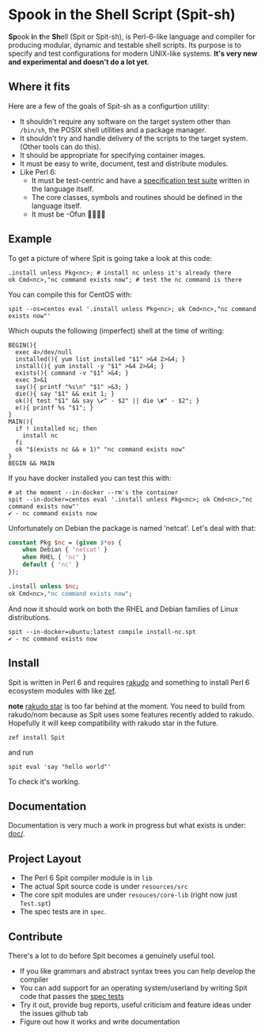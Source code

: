 # Spook in the Shell Script (Spit-sh)

**Sp**ook **i**n **t**he **Sh**ell (Spit or Spit-sh), is Perl-6-like
language and compiler for producing modular, dynamic and testable
shell scripts. Its purpose is to specify and test configurations for
modern UNIX-like systems. **It's very new and experimental and doesn't
do a lot yet**.


## Where it fits
Here are a few of the goals of Spit-sh as a configurtion utility:

- It shouldn't require any software on the target system other than
  `/bin/sh`, the POSIX shell utilities and a package manager.
- It shouldn't try and handle delivery of the scripts to the target
  system. (Other tools can do this).
- It should be appropriate for specifying container images.
- It must be easy to write, document, test and distribute modules.
- Like Perl 6:
  - It must be test-centric and have
    a [specification test suite](spec) written in the language itself.
  - The core classes, symbols and routines should be defined in the
    language itself.
  - It must be -Ofun 👻🐚💕🦋

## Example
To get a picture of where Spit is going take a look at this code:

``` perl6
.install unless Pkg<nc>; # install nc unless it's already there
ok Cmd<nc>,"nc command exists now"; # test the nc command is there

```
You can compile this for CentOS with:

``` shell
spit --os=centos eval '.install unless Pkg<nc>; ok Cmd<nc>,"nc command exists now"'
```
Which ouputs the following (imperfect) shell at the time of writing:

``` shell
BEGIN(){
  exec 4>/dev/null
  installed(){ yum list installed "$1" >&4 2>&4; }
  install(){ yum install -y "$1" >&4 2>&4; }
  exists(){ command -v "$1" >&4; }
  exec 3>&1
  say(){ printf "%s\n" "$1" >&3; }
  die(){ say "$1" && exit 1; }
  ok(){ test "$1" && say \✔" - $2" || die \✘" - $2"; }
  e(){ printf %s "$1"; }
}
MAIN(){
  if ! installed nc; then
    install nc
  fi
  ok "$(exists nc && e 1)" "nc command exists now"
}
BEGIN && MAIN
```
If you have docker installed you can test this with:

``` shell
# at the moment --in-docker --rm's the container
spit --in-docker=centos eval '.install unless Pkg<nc>; ok Cmd<nc>,"nc command exists now"'
✔ - nc command exists now
```

Unfortunately on Debian the package is named 'netcat'. Let's deal with that:

``` perl
constant Pkg $nc = (given $*os {
    when Debian { 'netcat' }
    when RHEL { 'nc' }
    default { 'nc' }
});

.install unless $nc;
ok Cmd<nc>,"nc command exists now";
```

And now it should work on both the RHEL and Debian families of
Linux distributions.

```
spit --in-docker=ubuntu:latest compile install-nc.spt
✔ - nc command exists now
```

## Install

Spit is written in Perl 6 and
requires [rakudo](https://github.com/rakudo/rakudo) and something to
install Perl 6 ecosystem modules with
like [zef](https://github.com/ugexe/zef).

**note** [rakudo star](http://rakudo.org/how-to-get-rakudo/) is too
far behind at the moment. You need to build from rakudo/nom because as
Spit uses some features recently added to rakudo. Hopefully it will
keep compatibility with rakudo star in the future.

```shell
zef install Spit
```
and run
```shell
spit eval 'say "hello world"'
```
To check it's working.

## Documentation

Documentation is very much a work in progress but what exists is under: [doc/](doc).

## Project Layout

* The Perl 6 Spit compiler module is in `lib`
* The actual Spit source code is under `resources/src`
* The core spit modules are under `resouces/core-lib` (right now just `Test.spt`)
* The spec tests are in `spec`.

## Contribute

There's a lot to do before Spit becomes a genuinely useful tool.

* If you like grammars and abstract syntax trees you can
  help develop the compiler
* You can add support for an operating system/userland by writing Spit
  code that passes the [spec tests](spec)
* Try it out, provide bug reports, useful criticism and feature ideas under the
  issues github tab
* Figure out how it works and write documentation

